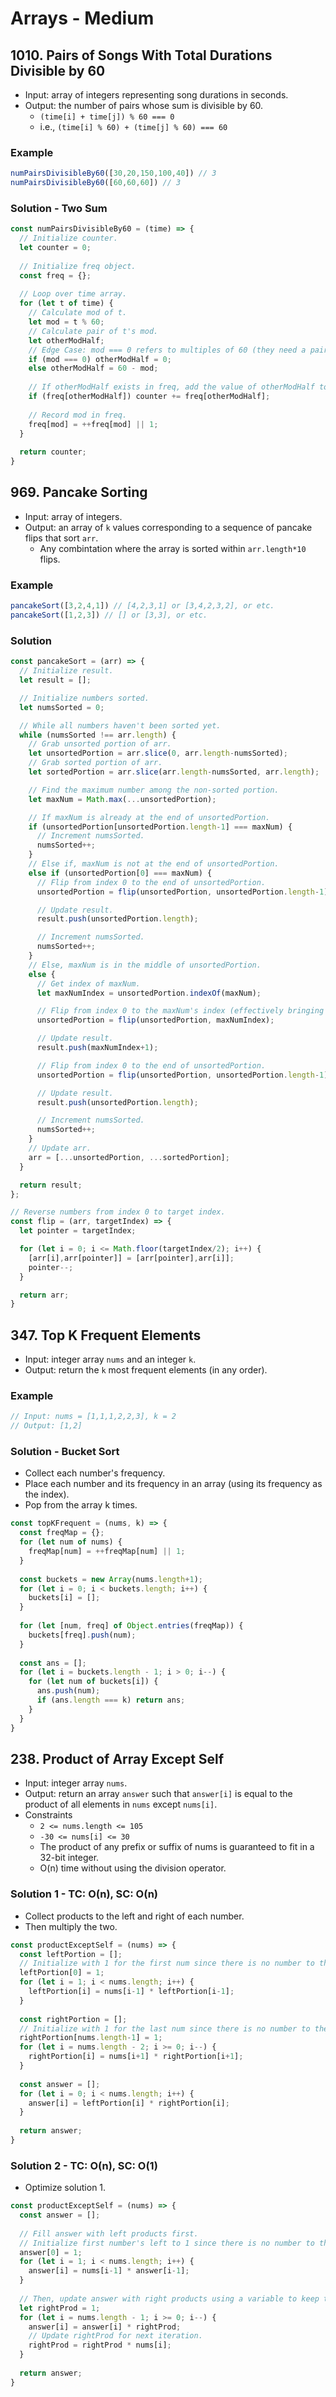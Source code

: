 # Arrays - Medium

## 1010. Pairs of Songs With Total Durations Divisible by 60
- Input: array of integers representing song durations in seconds.
- Output: the number of pairs whose sum is divisible by 60.
  - `(time[i] + time[j]) % 60 === 0`
  - i.e., `(time[i] % 60) + (time[j] % 60) === 60`
### Example
```js
numPairsDivisibleBy60([30,20,150,100,40]) // 3
numPairsDivisibleBy60([60,60,60]) // 3
```
### Solution - Two Sum
```js
const numPairsDivisibleBy60 = (time) => {
  // Initialize counter.
  let counter = 0;
  
  // Initialize freq object.
  const freq = {};
  
  // Loop over time array.
  for (let t of time) {
    // Calculate mod of t.
    let mod = t % 60;
    // Calculate pair of t's mod.
    let otherModHalf;
    // Edge Case: mod === 0 refers to multiples of 60 (they need a pair that is a 0 or another multiple of 60). So, otherModHalf needs to be 0.
    if (mod === 0) otherModHalf = 0;
    else otherModHalf = 60 - mod;
    
    // If otherModHalf exists in freq, add the value of otherModHalf to counter. 
    if (freq[otherModHalf]) counter += freq[otherModHalf];
    
    // Record mod in freq.
    freq[mod] = ++freq[mod] || 1;
  }
  
  return counter;
}
```
## 969. Pancake Sorting
- Input: array of integers.
- Output: an array of `k` values corresponding to a sequence of pancake flips that sort `arr`.
  - Any combintation where the array is sorted within `arr.length*10` flips.
### Example
```js
pancakeSort([3,2,4,1]) // [4,2,3,1] or [3,4,2,3,2], or etc.
pancakeSort([1,2,3]) // [] or [3,3], or etc.
```
### Solution
```js
const pancakeSort = (arr) => {
  // Initialize result.
  let result = [];

  // Initialize numbers sorted.
  let numsSorted = 0;

  // While all numbers haven't been sorted yet.
  while (numsSorted !== arr.length) {
    // Grab unsorted portion of arr.
    let unsortedPortion = arr.slice(0, arr.length-numsSorted);
    // Grab sorted portion of arr.
    let sortedPortion = arr.slice(arr.length-numsSorted, arr.length);

    // Find the maximum number among the non-sorted portion.
    let maxNum = Math.max(...unsortedPortion);

    // If maxNum is already at the end of unsortedPortion.
    if (unsortedPortion[unsortedPortion.length-1] === maxNum) {
      // Increment numsSorted.
      numsSorted++;
    }
    // Else if, maxNum is not at the end of unsortedPortion.
    else if (unsortedPortion[0] === maxNum) {
      // Flip from index 0 to the end of unsortedPortion.
      unsortedPortion = flip(unsortedPortion, unsortedPortion.length-1)

      // Update result.
      result.push(unsortedPortion.length);

      // Increment numsSorted.
      numsSorted++;
    }
    // Else, maxNum is in the middle of unsortedPortion.
    else {
      // Get index of maxNum.
      let maxNumIndex = unsortedPortion.indexOf(maxNum);

      // Flip from index 0 to the maxNum's index (effectively bringing maxNum to index 0).
      unsortedPortion = flip(unsortedPortion, maxNumIndex);

      // Update result.
      result.push(maxNumIndex+1);

      // Flip from index 0 to the end of unsortedPortion.
      unsortedPortion = flip(unsortedPortion, unsortedPortion.length-1);

      // Update result.
      result.push(unsortedPortion.length);

      // Increment numsSorted.
      numsSorted++;
    }
    // Update arr.
    arr = [...unsortedPortion, ...sortedPortion];
  }

  return result;
};

// Reverse numbers from index 0 to target index.
const flip = (arr, targetIndex) => {
  let pointer = targetIndex;

  for (let i = 0; i <= Math.floor(targetIndex/2); i++) {
    [arr[i],arr[pointer]] = [arr[pointer],arr[i]];
    pointer--;
  }

  return arr;
}
```

## 347. Top K Frequent Elements
- Input: integer array `nums` and an integer `k`.
- Output: return the `k` most frequent elements (in any order).
### Example
```js
// Input: nums = [1,1,1,2,2,3], k = 2
// Output: [1,2]
```
### Solution - Bucket Sort
- Collect each number's frequency.
- Place each number and its frequency in an array (using its frequency as the index).
- Pop from the array k times.
```js
const topKFrequent = (nums, k) => {
  const freqMap = {};
  for (let num of nums) {
    freqMap[num] = ++freqMap[num] || 1;
  }
  
  const buckets = new Array(nums.length+1);
  for (let i = 0; i < buckets.length; i++) {
    buckets[i] = [];
  }
  
  for (let [num, freq] of Object.entries(freqMap)) {
    buckets[freq].push(num);
  }
  
  const ans = [];
  for (let i = buckets.length - 1; i > 0; i--) {
    for (let num of buckets[i]) {
      ans.push(num);
      if (ans.length === k) return ans;
    }
  }
}
```

## 238. Product of Array Except Self
- Input: integer array `nums`.
- Output: return an array `answer` such that `answer[i]` is equal to the product of all elements in `nums` except `nums[i]`.
- Constraints
  - `2 <= nums.length <= 105`
  - `-30 <= nums[i] <= 30`
  - The product of any prefix or suffix of nums is guaranteed to fit in a 32-bit integer.
  - O(n) time without using the division operator.
### Solution 1 - TC: O(n), SC: O(n)
- Collect products to the left and right of each number.
- Then multiply the two.
```js
const productExceptSelf = (nums) => {
  const leftPortion = [];
  // Initialize with 1 for the first num since there is no number to the left of it.
  leftPortion[0] = 1;
  for (let i = 1; i < nums.length; i++) {
    leftPortion[i] = nums[i-1] * leftPortion[i-1];
  }
  
  const rightPortion = [];
  // Initialize with 1 for the last num since there is no number to the right of it.
  rightPortion[nums.length-1] = 1;
  for (let i = nums.length - 2; i >= 0; i--) {
    rightPortion[i] = nums[i+1] * rightPortion[i+1];
  }
  
  const answer = [];
  for (let i = 0; i < nums.length; i++) {
    answer[i] = leftPortion[i] * rightPortion[i];
  }
  
  return answer;
}
```
### Solution 2 - TC: O(n), SC: O(1)
- Optimize solution 1.
```js
const productExceptSelf = (nums) => {
  const answer = [];
  
  // Fill answer with left products first.
  // Initialize first number's left to 1 since there is no number to the left of it.
  answer[0] = 1;
  for (let i = 1; i < nums.length; i++) {
    answer[i] = nums[i-1] * answer[i-1];
  }
  
  // Then, update answer with right products using a variable to keep track of the accumulated product.
  let rightProd = 1;
  for (let i = nums.length - 1; i >= 0; i--) {
    answer[i] = answer[i] * rightProd;
    // Update rightProd for next iteration.
    rightProd = rightProd * nums[i];
  }
  
  return answer;
}
```
